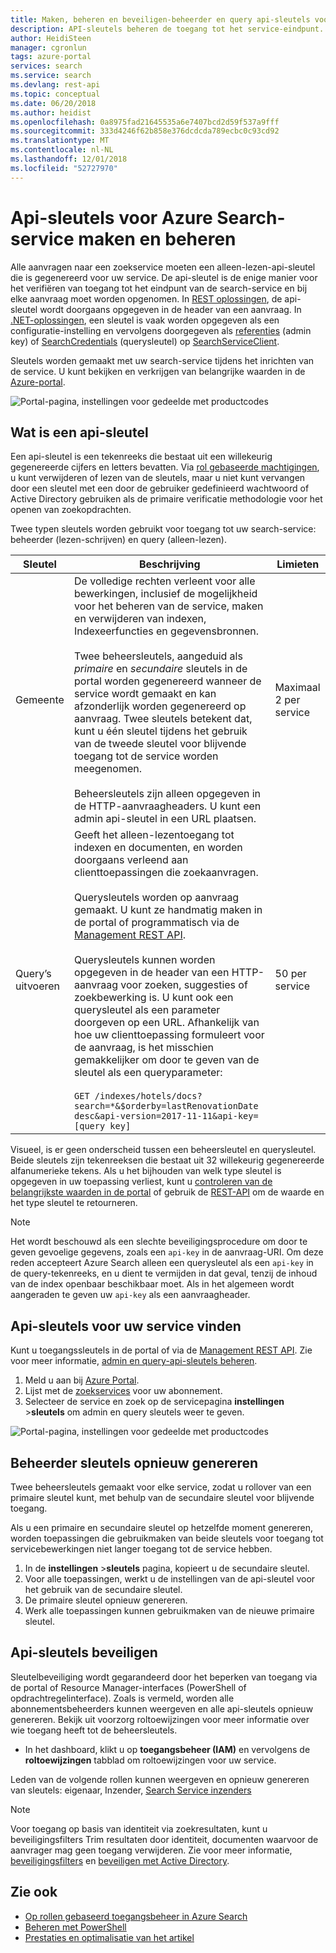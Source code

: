 ```yaml
---
title: Maken, beheren en beveiligen-beheerder en query api-sleutels voor Azure Search | Microsoft Docs
description: API-sleutels beheren de toegang tot het service-eindpunt. Beheersleutels bieden toegang voor schrijven. Querysleutels kunnen worden gemaakt voor alleen-lezen toegang.
author: HeidiSteen
manager: cgronlun
tags: azure-portal
services: search
ms.service: search
ms.devlang: rest-api
ms.topic: conceptual
ms.date: 06/20/2018
ms.author: heidist
ms.openlocfilehash: 0a8975fad21645535a6e7407bcd2d59f537a9fff
ms.sourcegitcommit: 333d4246f62b858e376dcdcda789ecbc0c93cd92
ms.translationtype: MT
ms.contentlocale: nl-NL
ms.lasthandoff: 12/01/2018
ms.locfileid: "52727970"
---
```

# <a name="create-and-manage-api-keys-for-an-azure-search-service"></a>Api-sleutels voor Azure Search-service maken en beheren

Alle aanvragen naar een zoekservice moeten een alleen-lezen-api-sleutel die is gegenereerd voor uw service. De api-sleutel is de enige manier voor het verifiëren van toegang tot het eindpunt van de search-service en bij elke aanvraag moet worden opgenomen. In [REST oplossingen](search-get-started-nodejs.md#update-the-configjs-with-your-search-service-url-and-api-key), de api-sleutel wordt doorgaans opgegeven in de header van een aanvraag. In [.NET-oplossingen](search-howto-dotnet-sdk.md#core-scenarios), een sleutel is vaak worden opgegeven als een configuratie-instelling en vervolgens doorgegeven als [referenties](https://docs.microsoft.com/dotnet/api/microsoft.azure.search.searchserviceclient.credentials) (admin key) of [SearchCredentials](https://docs.microsoft.com/dotnet/api/microsoft.azure.search.searchserviceclient.searchcredentials) (querysleutel) op [SearchServiceClient](https://docs.microsoft.com/dotnet/api/microsoft.azure.search.searchserviceclient).

Sleutels worden gemaakt met uw search-service tijdens het inrichten van de service. U kunt bekijken en verkrijgen van belangrijke waarden in de [Azure-portal](https://portal.azure.com).

![Portal-pagina, instellingen voor gedeelde met productcodes](media/search-manage/azure-search-view-keys.png)

## <a name="what-is-an-api-key"></a>Wat is een api-sleutel

Een api-sleutel is een tekenreeks die bestaat uit een willekeurig gegenereerde cijfers en letters bevatten. Via [rol gebaseerde machtigingen](search-security-rbac.md), u kunt verwijderen of lezen van de sleutels, maar u niet kunt vervangen door een sleutel met een door de gebruiker gedefinieerd wachtwoord of Active Directory gebruiken als de primaire verificatie methodologie voor het openen van zoekopdrachten. 

Twee typen sleutels worden gebruikt voor toegang tot uw search-service: beheerder (lezen-schrijven) en query (alleen-lezen).

|Sleutel|Beschrijving|Limieten|  
|---------|-----------------|------------|  
|Gemeente|De volledige rechten verleent voor alle bewerkingen, inclusief de mogelijkheid voor het beheren van de service, maken en verwijderen van indexen, Indexeerfuncties en gegevensbronnen.<br /><br /> Twee beheersleutels, aangeduid als *primaire* en *secundaire* sleutels in de portal worden gegenereerd wanneer de service wordt gemaakt en kan afzonderlijk worden gegenereerd op aanvraag. Twee sleutels betekent dat, kunt u één sleutel tijdens het gebruik van de tweede sleutel voor blijvende toegang tot de service worden meegenomen.<br /><br /> Beheersleutels zijn alleen opgegeven in de HTTP-aanvraagheaders. U kunt een admin api-sleutel in een URL plaatsen.|Maximaal 2 per service|  
|Query’s uitvoeren|Geeft het alleen-lezentoegang tot indexen en documenten, en worden doorgaans verleend aan clienttoepassingen die zoekaanvragen.<br /><br /> Querysleutels worden op aanvraag gemaakt. U kunt ze handmatig maken in de portal of programmatisch via de [Management REST API](https://docs.microsoft.com/rest/api/searchmanagement/).<br /><br /> Querysleutels kunnen worden opgegeven in de header van een HTTP-aanvraag voor zoeken, suggesties of zoekbewerking is. U kunt ook een querysleutel als een parameter doorgeven op een URL. Afhankelijk van hoe uw clienttoepassing formuleert voor de aanvraag, is het misschien gemakkelijker om door te geven van de sleutel als een queryparameter:<br /><br /> `GET /indexes/hotels/docs?search=*&$orderby=lastRenovationDate desc&api-version=2017-11-11&api-key=[query key]`|50 per service|  

 Visueel, is er geen onderscheid tussen een beheersleutel en querysleutel. Beide sleutels zijn tekenreeksen die bestaat uit 32 willekeurig gegenereerde alfanumerieke tekens. Als u het bijhouden van welk type sleutel is opgegeven in uw toepassing verliest, kunt u [controleren van de belangrijkste waarden in de portal](https://portal.azure.com) of gebruik de [REST-API](https://docs.microsoft.com/rest/api/searchmanagement/) om de waarde en het type sleutel te retourneren.  

> [!NOTE]  
>  Het wordt beschouwd als een slechte beveiligingsprocedure om door te geven gevoelige gegevens, zoals een `api-key` in de aanvraag-URI. Om deze reden accepteert Azure Search alleen een querysleutel als een `api-key` in de query-tekenreeks, en u dient te vermijden in dat geval, tenzij de inhoud van de index openbaar beschikbaar moet. Als in het algemeen wordt aangeraden te geven uw `api-key` als een aanvraagheader.  

## <a name="find-api-keys-for-your-service"></a>Api-sleutels voor uw service vinden

Kunt u toegangssleutels in de portal of via de [Management REST API](https://docs.microsoft.com/rest/api/searchmanagement/). Zie voor meer informatie, [admin en query-api-sleutels beheren](search-security-api-keys.md).

1. Meld u aan bij [Azure Portal](https://portal.azure.com).
2. Lijst met de [zoekservices](https://portal.azure.com/#blade/HubsExtension/BrowseResourceBlade/resourceType/Microsoft.Search%2FsearchServices) voor uw abonnement.
3. Selecteer de service en zoek op de servicepagina **instellingen** >**sleutels** om admin en query sleutels weer te geven.

![Portal-pagina, instellingen voor gedeelde met productcodes](media/search-security-overview/settings-keys.png)

## <a name="regenerate-admin-keys"></a>Beheerder sleutels opnieuw genereren

Twee beheersleutels gemaakt voor elke service, zodat u rollover van een primaire sleutel kunt, met behulp van de secundaire sleutel voor blijvende toegang.

Als u een primaire en secundaire sleutel op hetzelfde moment genereren, worden toepassingen die gebruikmaken van beide sleutels voor toegang tot servicebewerkingen niet langer toegang tot de service hebben.

1. In de **instellingen** >**sleutels** pagina, kopieert u de secundaire sleutel.
2. Voor alle toepassingen, werkt u de instellingen van de api-sleutel voor het gebruik van de secundaire sleutel.
3. De primaire sleutel opnieuw genereren.
4. Werk alle toepassingen kunnen gebruikmaken van de nieuwe primaire sleutel.

## <a name="secure-api-keys"></a>Api-sleutels beveiligen
Sleutelbeveiliging wordt gegarandeerd door het beperken van toegang via de portal of Resource Manager-interfaces (PowerShell of opdrachtregelinterface). Zoals is vermeld, worden alle abonnementsbeheerders kunnen weergeven en alle api-sleutels opnieuw genereren. Bekijk uit voorzorg roltoewijzingen voor meer informatie over wie toegang heeft tot de beheersleutels.

+ In het dashboard, klikt u op **toegangsbeheer (IAM)** en vervolgens de **roltoewijzingen** tabblad om roltoewijzingen voor uw service.

Leden van de volgende rollen kunnen weergeven en opnieuw genereren van sleutels: eigenaar, Inzender, [Search Service inzenders](https://docs.microsoft.com/azure/role-based-access-control/built-in-roles#search-service-contributor)

> [!Note]
> Voor toegang op basis van identiteit via zoekresultaten, kunt u beveiligingsfilters Trim resultaten door identiteit, documenten waarvoor de aanvrager mag geen toegang verwijderen. Zie voor meer informatie, [beveiligingsfilters](search-security-trimming-for-azure-search.md) en [beveiligen met Active Directory](search-security-trimming-for-azure-search-with-aad.md).

## <a name="see-also"></a>Zie ook

+ [Op rollen gebaseerd toegangsbeheer in Azure Search](search-security-rbac.md)
+ [Beheren met PowerShell](search-manage-powershell.md) 
+ [Prestaties en optimalisatie van het artikel](search-performance-optimization.md)